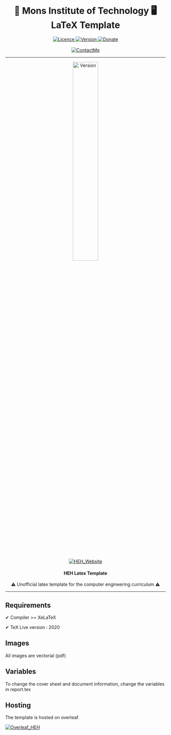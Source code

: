 <h1 align="center">
  🚀 Mons Institute of Technology 🖥️</br>
  LaTeX Template 
</h1>

<p align="center">
  <a href="#">
    <img src="https://img.shields.io/github/license/GitWatin/HEH_Latex_Template" alt="Licence">
  </a>

  <a href="#">
    <img src="https://img.shields.io/github/v/release/GitWatin/HEH_Latex_Template" alt="Version">
  </a>

  <a href="https://www.paypal.me/valentindenis">
    <img src="https://img.shields.io/badge/Donate-PayPal-green.svg" alt="Donate">
  </a>
  </br>
  </br>
  <a href="mailto:github@valdenis.be">
    <img src="https://img.shields.io/badge/Contact%20me-github%40valdenis.be-informational" alt="ContactMe">
  </a>
<p>

---

<p align="center">
<img src="https://www.valdenis.be/images/icones/heh_tech.png" width=40% alt="Version">
</br>
    <a href="https://www.heh.be">
    <img src="https://img.shields.io/badge/HEH%20Website-Click%20here-red" alt="HEH_Website">
  </a>
</br>

<h4 align="center"> HEH Latex Template </h4>
<center>⚠️ Unofficial latex template for the computer engineering curriculum ⚠️</center>

</p>
</p>

---


## Requirements

  ✔ Compiler >= XeLaTeX

  ✔ TeX Live version : 2020</br>

## Images

All images are vectorial (pdf)

## Variables 

To change the cover sheet and document information, change the variables in report.tex

## Hosting

The template is hosted on overleaf. 

<a href="https://www.overleaf.com/read/zwyqkzhqkkcy">
  <img src="https://img.shields.io/badge/Redirect%20to%20%3A-Overleaf%20Read--Only-green" alt="Overleaf_HEH">
 </a>

